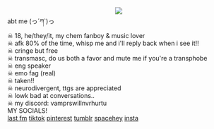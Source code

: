 <center><img src="https://i.postimg.cc/Fz2spXz3/IMG-7109.png"></center>
abt me (っ´ཀ`)っ 
<br>
☠︎︎ 18, he/they/it, my chem fanboy & music lover 
<br>
☠︎︎ afk 80% of the time, whisp me and i'll reply back when i see it!!
<br>
☠︎︎ cringe but free
<br>
☠︎︎ transmasc, do us both a favor and mute me if you're a transphobe
<br>
☠︎︎ eng speaker 
<br>
☠︎︎ emo fag (real) 
<br>
☠︎︎ taken!!
<br>
☠︎︎ neurodivergent, ttgs are appreciated 
<br>
☠︎︎ lowk bad at conversations..
<br>
☠︎︎ my discord: vamprswillnvrhurtu
<br>
MY SOCIALS!
<br>
<a href="https://www.last.fm/user/urfavkilljoy">last fm</a> <a href="https://www.tiktok.com/@vamprswillnvrhurtu">tiktok</a> <a href="https://x.com/theghostoffin">pinterest</a> <a href="[https://www.tumblr.com/theghostoffin](https://pin.it/2kZ5eTvTs)">tumblr</a> <a href="https://spacehey.com/urfavkilljoy">spacehey</a> <a href="https://www.instagram.com/theghostoffin/?hl=en">insta</a>
